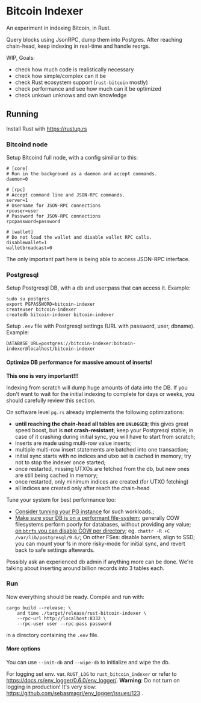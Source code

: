 # Bitcoin Indexer

An experiment in indexing Bitcoin, in Rust.

Query blocks using JsonRPC, dump them into Postgres. After reaching
chain-head, keep indexing in real-time and handle reorgs.

WIP, Goals:

* check how much code is realistically necessary
* check how simple/complex can it be
* check Rust ecosystem support (`rust-bitcoin` mostly)
* check performance and see how much can it be optimized
* check unkown unknows and own knowledge


## Running

Install Rust with https://rustup.rs


### Bitcoind node

Setup Bitcoind full node, with a config similiar to this:

```
# [core]
# Run in the background as a daemon and accept commands.
daemon=0

# [rpc]
# Accept command line and JSON-RPC commands.
server=1
# Username for JSON-RPC connections
rpcuser=user
# Password for JSON-RPC connections
rpcpassword=password

# [wallet]
# Do not load the wallet and disable wallet RPC calls.
disablewallet=1
walletbroadcast=0
```

The only important part here is being able to access JSON-RPC interface.

### Postgresql

Setup Postgresql DB, with a db and user:pass that can access it. Example:

```
sudo su postgres
export PGPASSWORD=bitcoin-indexer
createuser bitcoin-indexer
createdb bitcoin-indexer bitcoin-indexer
```

Setup `.env` file with Postgresql settings (URL with password, user, dbname). Example:

```
DATABASE_URL=postgres://bitcoin-indexer:bitcoin-indexer@localhost/bitcoin-indexer
```

#### Optimize DB performance for massive amount of inserts!

**This one is very important!!!**

Indexing from scratch will dump huge amounts of data into the DB.
If you don't want to wait for the initial indexing to complete for days or weeks,
you should carefully review this section.

On software level `pg.rs` already implements the following optimizations:

* **until reaching the chain-head all tables are `UNLOGGED`**; this gives
  great speed boost, but is **not crash-resistant**; keep your Postgresql
  stable; in case of it crashing during initial sync, you will have to
  start from scratch;
* inserts are made using multi-row value inserts;
* multiple multi-row insert statements are batched into one transaction;
* initial sync starts with no indices and utxo set is cached in memory;
  try not to stop the indexer once started;
* once restarted, missing UTXOs are fetched from the db, but new ones
  are still being cached in memory;
* once restarted, only minimum indices are created (for UTXO fetching)
* all indices are created only after reach the chain-head

Tune your system for best performance too:

* [Consider tunning your PG instance][tune-psql] for such workloads.;
* [Make sure your DB is on a performant file-system][perf-fs]; generally COW filesystems perform poorly
  for databases, without providing any value; [on `btrfs` you can disable COW per directory][chattr];
  eg. `chattr -R +C /var/lib/postgresql/9.6/`; On other FSes: disable barriers, align to SSD; you can
  mount your fs in more risky-mode for initial sync, and revert back to safe settings
  aftewards.

[perf-fs]: https://www.slideshare.net/fuzzycz/postgresql-on-ext4-xfs-btrfs-and-zfs
[tune-psql]: https://stackoverflow.com/questions/12206600/how-to-speed-up-insertion-performance-in-postgresql
[chattr]: https://www.kossboss.com/btrfs-disabling-cow-on-a-file-or-directory-nodatacow/

Possibly ask an experienced db admin if anything more can be done. We're talking
about inserting around billion records into 3 tables each.

### Run

Now everything should be ready. Compile and run with:

```
cargo build --release; \
	and time ./target/release/rust-bitcoin-indexer \
	--rpc-url http://localhost:8332 \
	--rpc-user user --rpc-pass password
```

in a directory containing the `.env` file.

#### More options

You can use `--init-db` and `--wipe-db` to initialize and wipe the db.

For logging set env. var. `RUST_LOG` to `rust_bitcoin_indexer` or refer to https://docs.rs/env_logger/0.6.0/env_logger/.
**Warning**: Do not turn on logging in production! It's very slow: https://github.com/sebasmagri/env_logger/issues/123 .
